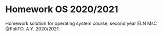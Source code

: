 # Homework OS 2020/2021
Homework solution for operating system course, second year ELN MsC @PoliTO. A.Y. 2020/2021.
